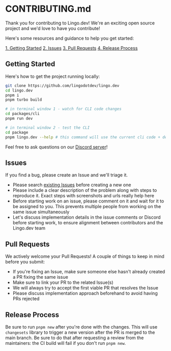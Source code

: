 # CONTRIBUTING.md

Thank you for contributing to Lingo.dev! We're an exciting open source project and we'd love to have you contribute!

Here's some resources and guidance to help you get started:

[1. Getting Started](#getting-started)
[2. Issues](#issues)
[3. Pull Requests](#pull-requests)
[4. Release Process](#release-process)

## Getting Started

Here's how to get the project running locally:

```bash
git clone https://github.com/lingodotdev/lingo.dev
cd lingo.dev
pnpm i
pnpm turbo build

# in terminal window 1 - watch for CLI code changes
cd packages/cli
pnpm run dev

# in terminal window 2 - test the CLI
cd package
pnpm lingo.dev --help # this command will use the current cli code + demo config from ./package/i18n.json
```

Feel free to ask questions on our [Discord server](https://lingo.dev/go/discord)!

## Issues

If you find a bug, please create an Issue and we'll triage it.

- Please search [existing Issues](https://github.com/lingodotdev/lingo.dev/issues) before creating a new one
- Please include a clear description of the problem along with steps to reproduce it. Exact steps with screenshots and urls really help here
- Before starting work on an issue, please comment on it and wait for it to be assigned to you. This prevents multiple people from working on the same issue simultaneously
- Let's discuss implementation details in the issue comments or Discord before starting work, to ensure alignment between contributors and the Lingo.dev team

## Pull Requests

We actively welcome your Pull Requests! A couple of things to keep in mind before you submit:

- If you're fixing an Issue, make sure someone else hasn't already created a PR fixing the same issue
- Make sure to link your PR to the related Issue(s)
- We will always try to accept the first viable PR that resolves the Issue
- Please discuss implementation approach beforehand to avoid having PRs rejected

## Release Process

Be sure to run `pnpm new` after you're done with the changes. This will use `changesets` library to trigger a new version after the PR is merged to the main branch. Be sure to do that after requesting a review from the maintainers: the CI build will fail if you don't run `pnpm new`.
